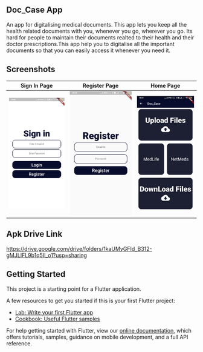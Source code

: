 ## Doc_Case App  

An app for digitalising medical documents.
This app lets you keep all the health related documents with you, whenever you go, wherever you go.
Its hard for people to maintain their documents realted to their health and their doctor prescriptions.This app help you to digitalise all the important documents so that you can easily access it whenever you need it.

## Screenshots

| Sign In Page | Register Page | Home Page  |
| --- | --- | --- |
| ![](ScreenShots/SignIn.jpg)|![](ScreenShots/Register.jpg)|![](ScreenShots/LandingPa.jpg)|

## Apk Drive Link
https://drive.google.com/drive/folders/1kaUMyGFId_B312-gMJLIFL9b1q5Il_o1?usp=sharing

## Getting Started

This project is a starting point for a Flutter application.

A few resources to get you started if this is your first Flutter project:

- [Lab: Write your first Flutter app](https://flutter.dev/docs/get-started/codelab)
- [Cookbook: Useful Flutter samples](https://flutter.dev/docs/cookbook)

For help getting started with Flutter, view our
[online documentation](https://flutter.dev/docs), which offers tutorials,
samples, guidance on mobile development, and a full API reference.
